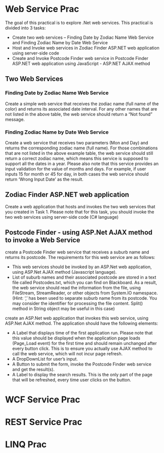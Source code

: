 # Web Service Prac
The goal of this practical is to explore .Net web services. This practical is divided into 3 tasks:
* Create two web services – Finding Date by Zodiac Name Web Service and Finding Zodiac Name by Date Web Service
* Host and Invoke web services in Zodiac Finder ASP.NET web application using server-side code 
* Create and Invoke Postcode Finder web service in Postcode Finder ASP.NET web application using JavaScript - ASP.NET AJAX method 

## Two Web Services 
### Finding Date by Zodiac Name Web Service

Create a simple web service that receives the zodiac name (full name of the color) and returns its associated date interval. For any other names that are not listed in the above table, the web service should return a “Not found” message.
### Finding Zodiac Name by Date Web Service

Create a web service that receives two parameters (Mon and Day) and returns the corresponding zodiac name (full name). For those combinations that are not listed in the above example table, the web service should still return a correct zodiac
name, which means this service is supposed to support all the dates in a year. Please also note that this service provides an input validation for the value of months and days. For example, if user inputs 15 for month or 45 for day, in both cases the web service should return ‘Wrong Input Date’ as the result.

## Zodiac Finder ASP.NET web application
Create a web application that hosts and invokes the two web services that you created in Task 1. Please note that for this task, you should invoke the two web services using server-side code (C# language)

## Postcode Finder - using ASP.Net AJAX method to invoke a Web Service
create a Postcode Finder web service that receives a suburb name and returns its postcode. The requirements for this web service are as follows:
* This web services should be invoked by an ASP.Net web application, using ASP.Net AJAX method (Javascript language).
* List of suburb names and their associated postcode are stored in a text file called Postcodes.txt, which you can find on Blackboard. As a result, the web service should read the information from the file, using FileStream, StreamReader, or other objects from System.IO namespace.
(Hint: ‘,’ has been used to separate suburb name from its postcode. You may consider the identifier for processing the file content. Split() method in String object may be useful in this case)

create an ASP.Net web application that invokes this web service, using ASP.Net AJAX method. The application should have the following elements:
* A Label that displays time of the first application run. Please note that this value should be displayed when the application page loads (Page_Load event) for the first time and should remain unchanged after every button click. This is to ensure you actually use AJAX method to call the web service, which will not incur page refresh.
* A DropDownList for user’s input.
* A Button to submit the form, invoke the Postcode Finder web service and get the result(s).
* A Label to display the search results. This is the only part of the page that will be refreshed, every time user clicks on the button.

# WCF Service Prac
# REST Service Prac
# LINQ Prac